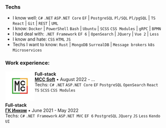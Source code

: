 ### Techs
* I know well:
`C#` `.NET` `ASP.NET Core` `EF` | `PostgreSQL` `Pl/SQL` `Pl/pgSQL` | `TS` `React` | `Git` | `REST` | `UML`
* I know: `Docker` | `PowerShell` `Bash` | `Ubuntu` | `SCSS` `CSS Modules` | `gRPC` | `BPMN`
* I had deal with: `.NET Framework` `EF 6` | `OpenSearch` | `JQuery` | `Vue 2` | `Less` 
* I know and hate: `CSS` `HTML` `JS`
* Techs I want to know: `Rust` | `MongoDB` `SurrealDB` | `Message brokers` `k8s` `Microservices`

### Work experience:

[<img align="left" height="94px" width="94px" alt="MCC Soft" src="./images/MccSoft.png"/>](https://github.com/mccsoft)
**Full-stack** \
[**MCC Soft**](https://github.com/mccsoft) • August 2022 - ... \
Techs: `C#` `.NET` `ASP.NET Core` `EF` `PostgreSQL` `OpenSearch` `React` `TS` `SCSS` `CSS Modules` \
<br/>

**Full-stack** \
[**ГК Инком**](https://incom.tomsk.ru/) • June 2021 - May 2022 \
Techs: `C#` `.NET Framework` `ASP.NET MVC` `EF 6` `PostgreSQL` `JQuery` `JS` `Less` `Kendo UI` \
<br/>
